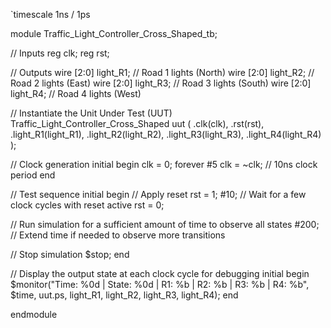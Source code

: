 `timescale 1ns / 1ps

module Traffic_Light_Controller_Cross_Shaped_tb;

  // Inputs
    reg clk;
    reg rst;

  // Outputs
    wire [2:0] light_R1; // Road 1 lights (North)
    wire [2:0] light_R2; // Road 2 lights (East)
    wire [2:0] light_R3; // Road 3 lights (South)
    wire [2:0] light_R4; // Road 4 lights (West)

  // Instantiate the Unit Under Test (UUT)
    Traffic_Light_Controller_Cross_Shaped uut (
        .clk(clk),
        .rst(rst),
        .light_R1(light_R1),
        .light_R2(light_R2),
        .light_R3(light_R3),
        .light_R4(light_R4)
    );

  // Clock generation
    initial begin
        clk = 0;
        forever #5 clk = ~clk; // 10ns clock period
    end

  // Test sequence
    initial begin
        // Apply reset
        rst = 1;
        #10; // Wait for a few clock cycles with reset active
        rst = 0;
        
  // Run simulation for a sufficient amount of time to observe all states
        #200; // Extend time if needed to observe more transitions

  // Stop simulation
        $stop;
    end

  // Display the output state at each clock cycle for debugging
    initial begin
        $monitor("Time: %0d | State: %0d | R1: %b | R2: %b | R3: %b | R4: %b", 
                 $time, uut.ps, light_R1, light_R2, light_R3, light_R4);
    end

endmodule

